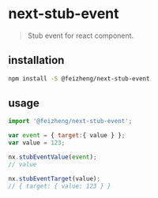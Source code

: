 # next-stub-event
> Stub event for react component.

## installation
```bash
npm install -S @feizheng/next-stub-event
```

## usage
```js
import '@feizheng/next-stub-event';

var event = { target:{ value } };
var value = 123;

nx.stubEventValue(event);
// value

nx.stubEventTarget(value);
// { target: { value: 123 } }
```
